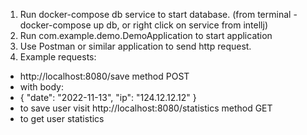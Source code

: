 1. Run docker-compose db service to start database. (from terminal -  docker-compose up db, or right click on service from intellj)
2. Run com.example.demo.DemoApplication to start application
3. Use Postman or similar application to send http request.
4. Example requests:
* http://localhost:8080/save method POST
* with body:
* {
  "date": "2022-11-13",
  "ip": "124.12.12.12"
  }
* to save user visit
http://localhost:8080/statistics method GET
* to get user statistics